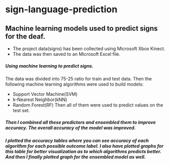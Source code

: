 # sign-language-prediction

## Machine learning models used to predict signs for the deaf.

* The project data(signs) has been collected using Microsoft Xbox Kinect.
* The data was then saved to an Microsoft Excel file.

##### Using machine learning to predict signs.

The data was divided into 75-25 ratio for train and test data.
Then the following machine learning algorithms were used to build models:

* Support Vector Machine(SVM)
* k-Nearest Neighbor(kNN)
* Random Forest(RF)
Then all of them were used to predict values on the test set.

##### Then I combined all these predictors and ensembled them to improve accuracy. The overall accuracy of the model was improved.

##### I plotted the accuracy tables where you can see accuracy of each algorithm for each possible outcome label. I also have plotted graphs for this table for better visualization as to which algorithms predicts better. And then I finally plotted graph for the ensembled model as well.
